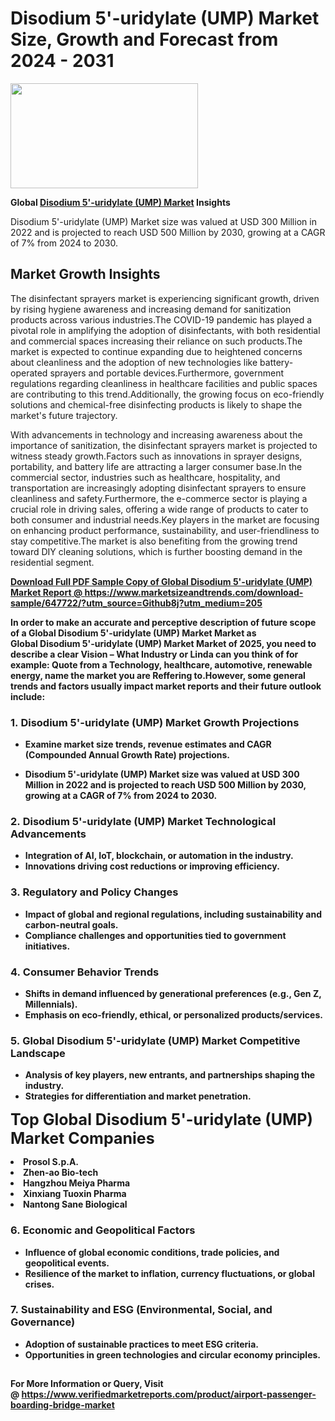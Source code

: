<H1>Disodium 5'-uridylate (UMP) Market Size, Growth and Forecast from 2024 - 2031</H1><img class="aligncenter size-medium wp-image-584254" src="https://thirdeyenews.in/wp-content/uploads/2024/09/Global-Market-Research-300x168.jpeg" alt="" width="300" height="168" /><p><strong>Global&nbsp;<a href="https://www.marketsizeandtrends.com/download-sample/647722/?utm_source=Github8j?utm_medium=205">Disodium 5'-uridylate (UMP) Market</a> Insights</strong></p><p>Disodium 5'-uridylate (UMP) Market size was valued at USD 300 Million in 2022 and is projected to reach USD 500 Million by 2030, growing at a CAGR of 7% from 2024 to 2030.</p><p><h2>Market Growth Insights</h2> <p>The disinfectant sprayers market is experiencing significant growth, driven by rising hygiene awareness and increasing demand for sanitization products across various industries.The COVID-19 pandemic has played a pivotal role in amplifying the adoption of disinfectants, with both residential and commercial spaces increasing their reliance on such products.The market is expected to continue expanding due to heightened concerns about cleanliness and the adoption of new technologies like battery-operated sprayers and portable devices.Furthermore, government regulations regarding cleanliness in healthcare facilities and public spaces are contributing to this trend.Additionally, the growing focus on eco-friendly solutions and chemical-free disinfecting products is likely to shape the market's future trajectory.</p> <p><strong><a href="#"></a></strong></p> <p>With advancements in technology and increasing awareness about the importance of sanitization, the disinfectant sprayers market is projected to witness steady growth.Factors such as innovations in sprayer designs, portability, and battery life are attracting a larger consumer base.In the commercial sector, industries such as healthcare, hospitality, and transportation are increasingly adopting disinfectant sprayers to ensure cleanliness and safety.Furthermore, the e-commerce sector is playing a crucial role in driving sales, offering a wide range of products to cater to both consumer and industrial needs.Key players in the market are focusing on enhancing product performance, sustainability, and user-friendliness to stay competitive.The market is also benefiting from the growing trend toward DIY cleaning solutions, which is further boosting demand in the residential segment.</p> <p><strong><a href="#"></p><p><span class=""><strong>Download Full PDF Sample Copy of Global Disodium 5'-uridylate (UMP) Market Report</strong> @ <a href="https://www.marketsizeandtrends.com/download-sample/647722/?utm_source=Github8j?utm_medium=205" target="_blank">https://www.marketsizeandtrends.com/download-sample/647722/?utm_source=Github8j?utm_medium=205</a></span></p><p>In order to make an accurate and perceptive description of future scope of a Global&nbsp;Disodium 5'-uridylate (UMP) Market Market as Global&nbsp;Disodium 5'-uridylate (UMP) Market Market of 2025, you need to describe a clear Vision &ndash; What Industry or Linda can you think of for example: Quote from a Technology, healthcare, automotive, renewable energy, name the market you are Reffering to.However, some general trends and factors usually impact market reports and their future outlook include:</p><h3>1.&nbsp;<strong>Disodium 5'-uridylate (UMP) Market Growth Projections</strong></h3><ul><li>Examine market size trends, revenue estimates and CAGR (Compounded Annual Growth Rate) projections.</li><li><p>Disodium 5'-uridylate (UMP) Market size was valued at USD 300 Million in 2022 and is projected to reach USD 500 Million by 2030, growing at a CAGR of 7% from 2024 to 2030.</p></li></ul><h3>2.&nbsp;<strong>Disodium 5'-uridylate (UMP) Market Technological Advancements</strong></h3><ul><li>Integration of AI, IoT, blockchain, or automation in the industry.</li><li>Innovations driving cost reductions or improving efficiency.</li></ul><h3>3.&nbsp;<strong>Regulatory and Policy Changes</strong></h3><ul><li>Impact of global and regional regulations, including sustainability and carbon-neutral goals.</li><li>Compliance challenges and opportunities tied to government initiatives.</li></ul><h3>4.&nbsp;<strong>Consumer Behavior Trends</strong></h3><ul><li>Shifts in demand influenced by generational preferences (e.g., Gen Z, Millennials).</li><li>Emphasis on eco-friendly, ethical, or personalized products/services.</li></ul><h3>5.&nbsp;<strong>Global Disodium 5'-uridylate (UMP) Market Competitive Landscape</strong></h3><ul><li>Analysis of key players, new entrants, and partnerships shaping the industry.</li><li>Strategies for differentiation and market penetration.</li></ul><p data-pm-slice="1 1 []"><span style="color: inherit; font-family: inherit; font-size: 25px;">Top Global Disodium 5'-uridylate (UMP) Market Companies</span></p><div class="" data-test-id=""><p><li>Prosol S.p.A.</li><li> Zhen-ao Bio-tech</li><li> Hangzhou Meiya Pharma</li><li> Xinxiang Tuoxin Pharma</li><li> Nantong Sane Biological</li></p></div><h3>6.&nbsp;<strong>Economic and Geopolitical Factors</strong></h3><ul><li>Influence of global economic conditions, trade policies, and geopolitical events.</li><li>Resilience of the market to inflation, currency fluctuations, or global crises.</li></ul><h3>7.&nbsp;<strong>Sustainability and ESG (Environmental, Social, and Governance)</strong></h3><ul><li>Adoption of sustainable practices to meet ESG criteria.</li><li>Opportunities in green technologies and circular economy principles.</li></ul><h2><strong style="font-size: 14px;">For More Information or Query, Visit @&nbsp;</strong><a style="background-color: #ffffff; font-size: 14px;" href="https://www.marketsizeandtrends.com/report/disodium-5-uridylate-ump-market/" target="_blank">https://www.verifiedmarketreports.com/product/airport-passenger-boarding-bridge-market</a></h2>